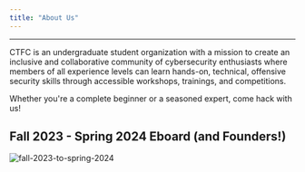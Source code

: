 ```yaml
---
title: "About Us"
---
```

 
 ---
 
CTFC is an undergraduate student organization with a mission to create an inclusive and collaborative community of cybersecurity enthusiasts where members of all experience levels can learn hands-on, technical, offensive security skills through accessible workshops, trainings, and competitions. 

Whether you're a complete beginner or a seasoned expert, come hack with us!


## Fall 2023 - Spring 2024 Eboard (and Founders!)
![fall-2023-to-spring-2024](img/eboard-f23-s24.png)

<!--


